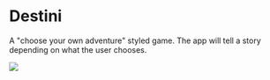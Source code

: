 # Destini
A "choose your own adventure" styled game. The app will tell a story depending on what the user chooses.

<img src = "http://g.recordit.co/KCSDMjFWuZ.gif">
